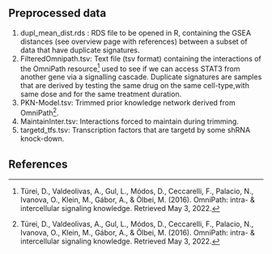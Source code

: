 ## Preprocessed data
1. dupl_mean_dist.rds : RDS file to be opened in R, containing the GSEA distances (see overview page with references) between a subset of data that have duplicate signatures.
2. FilteredOmnipath.tsv: Text file (tsv format) containing the interactions of the OmniPath resource[^1] used to see if we can access STAT3 from another gene via a signalling cascade.
Duplicate signatures are samples that are derived by testing the same drug on the same cell-type,with same dose and for the same treatment duration.
3. PKN-Model.tsv: Trimmed prior knowledge network derived from OmniPath[^1].
4. MaintainInter.tsv: Interactions forced to maintain during trimming.
5. targetd_tfs.tsv: Transcription factors that are targetd by some shRNA knock-down.

## References
[^1]: Türei, D., Valdeolivas, A., Gul, L., Módos, D., Ceccarelli, F., Palacio, N., Ivanova, O., Klein, M., Gábor, A., &amp; Ölbei, M. (2016). OmniPath: intra- &amp; intercellular signaling knowledge. Retrieved May 3, 2022.


